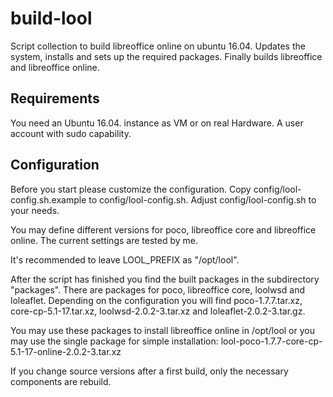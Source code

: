 # build-lool

Script collection to build libreoffice online on ubuntu 16.04. Updates
the system, installs and sets up the required packages. Finally builds
libreoffice and libreoffice online.

## Requirements

You need an Ubuntu 16.04. instance as VM or on real Hardware.
A user account with sudo capability.

## Configuration

Before you start please customize the configuration.
Copy config/lool-config.sh.example to config/lool-config.sh.
Adjust config/lool-config.sh to your needs.

You may define different versions for poco, libreoffice core and
libreoffice online. The current settings are tested by me.

It's recommended to leave LOOL_PREFIX as "/opt/lool".

After the script has finished you find the built packages in the
subdirectory "packages". There are packages for poco, libreoffice
core, loolwsd and loleaflet. Depending on the configuration you will
find poco-1.7.7.tar.xz, core-cp-5.1-17.tar.xz, loolwsd-2.0.2-3.tar.xz
and loleaflet-2.0.2-3.tar.gz.

You may use these packages to install libreoffice online in /opt/lool
or you may use the single package for simple installation:
lool-poco-1.7.7-core-cp-5.1-17-online-2.0.2-3.tar.xz

If you change source versions after a first build, only the necessary
components are rebuild.
